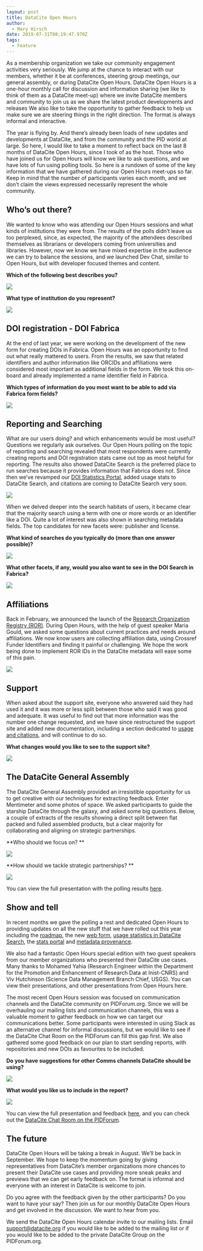 ```yaml
---
layout: post
title: DataCite Open Hours
author:
  - Mary Hirsch
date: 2019-07-31T08:19:47.970Z
tags:
  - Feature
---
```

As a membership organization we take our community engagement activities very seriously. We jump at the chance to interact with our members, whether it be at conferences, steering group meetings, our general assembly, or during DataCite Open Hours. DataCite Open Hours is a one-hour monthly call for discussion and information sharing (we like to think of them as a DataCite meet-up) where we invite DataCite members and community to join us as we share the latest product developments and releases We also like to take the opportunity to gather feedback to help us make sure we are steering things in the right direction. The format is always informal and interactive.

The year is flying by. And there’s already been loads of new updates and developments at DataCite, and from the community and the PID world at large. So here, I would like to take a moment to reflect back on the last 8 months of DataCite Open Hours, since I took of as the host. Those who have joined us for Open Hours will know we like to ask questions, and we have lots of fun using polling tools. So here is a rundown of some of the key information that we have gathered during our Open Hours meet-ups so far. Keep in mind that the number of participants varies each month, and we don’t claim the views expressed necessarily represent the whole community. 

## Who’s out there?

We wanted to know who was attending our Open Hours sessions and what kinds of institutions they were from. The results of the polls didn’t leave us too perplexed, since, as expected, the majority of the attendees described themselves as librarians or developers coming from universities and libraries. However, now we know we have mixed expertise in the audience we can try to balance the sessions, and we launched Dev Chat, similar to Open Hours, but with developer focused themes and content.

**Which of the following best describes you?**

![](/images/uploads/screen-shot-2019-07-31-at-10.27.00.png)

**What type of institution do you represent?**

![](/images/uploads/screen-shot-2019-07-31-at-10.30.55.png)

## DOI registration - DOI Fabrica

At the end of last year, we were working on the development of the new form for creating DOIs in Fabrica. Open Hours was an opportunity to find out what really mattered to users. From the results, we saw that related identifiers and author information like ORCIDs and affiliations were considered most important as additional fields in the form. We took this on-board and already implemented a name identifier field in Fabrica. 

**Which types of information do you most want to be able to add via Fabrica form fields?**

![](/images/uploads/screen-shot-2019-07-31-at-10.36.27.png)

## Reporting and Searching

What are our users doing? and which enhancements would be most useful? Questions we regularly ask ourselves. Our Open Hours polling on the topic of reporting and searching revealed that most respondents were currently creating reports and DOI registration stats came out top as most helpful for reporting. The results also showed DataCite Search is the preferred place to run searches because it provides information that Fabrica does not. Since then we’ve revamped our [DOI Statistics Portal](https://stats.datacite.org/), added usage stats to DataCite Search, and citations are coming to DataCite Search very soon.

![](/images/uploads/screen-shot-2019-07-31-at-10.59.03.png)

When we delved deeper into the search habitats of users, it became clear that the majority search using a term with one or more words or an identifier like a DOI. Quite a lot of interest was also shown in searching metadata fields. The top candidates for new facets were: publisher and license.

**What kind of searches do you typically do (more than one answer possible)?**

![](/images/uploads/screen-shot-2019-07-31-at-11.08.01.png)

**What other facets, if any, would you also want to see in the DOI Search in Fabrica?**

![](/images/uploads/screen-shot-2019-07-31-at-11.12.06.png)

## Affiliations

Back in February, we announced the launch of the [Research Organization Registry (ROR)](https://doi.org/10.5438/cykz-fh60). During Open Hours, with the help of guest speaker Maria Gould, we asked some questions about current practices and needs around affiliations. We now know users are collecting affiliation data, using Crossref Funder Identifiers and finding it painful or challenging. We hope the work being done to implement ROR IDs in the DataCite metadata will ease some of this pain.

![](/images/uploads/screen-shot-2019-07-31-at-11.16.12.png)

## Support

When asked about the support site, everyone who answered said they had used it and it was more or less split between those who said it was good and adequate. It was useful to find out that more information was the number one change requested, and we have since restructured the support site and added new documentation, including a section dedicated to [usage and citations](https://support.datacite.org/docs/views-and-downloads), and will continue to do so.

**What changes would you like to see to the support site?**

![](/images/uploads/screen-shot-2019-07-31-at-11.19.19.png)

## The DataCite General Assembly

The DataCite General Assembly provided an irresistible opportunity for us to get creative with our techniques for extracting feedback. Enter Mentimeter and some photos of space. We asked participants to guide the starship DataCite through the galaxy, and asked some big questions. Below, a couple of extracts of the results showing a direct split between flat packed and fulled assembled products, but a clear majority for collaborating and aligning on strategic partnerships.

**Who should we focus on? **

![](/images/uploads/screen-shot-2019-07-31-at-11.24.44.png)

**How should we tackle strategic partnerships? **

![](/images/uploads/screen-shot-2019-07-31-at-11.23.32.png)

You can view the full presentation with the polling results [here](https://datacite.org/assets/Feedback%20session_GA%2020190101.pdf).

## Show and tell

In recent months we gave the polling a rest and dedicated Open Hours to providing updates on all the new stuff that we have rolled out this year including the [roadmap](https://doi.org/10.5438/dde6-ny45), the new [web form](https://doi.org/10.5438/rzb6-g292), [usage statistics in DataCite Search](https://doi.org/10.5438/eepd-3x92), the [stats portal](https://stats.datacite.org/) and [metadata provenance](https://doi.org/10.5438/wy92-xj57).

We also had a fantastic Open Hours special edition with two guest speakers from our member organizations who presented their DataCite use cases. Many thanks to Mohamed Yahia (Research Engineer within the Department for the Promotion and Enhancement of Research Data at Inist-CNRS) and Viv Hutchinson (Science Data Management Branch Chief, USGS). You can view their presentations, and other presentations from Open Hours here.

The most recent Open Hours session was focused on communication channels and the DataCite community on PIDForum.org. Since we will be overhauling our mailing lists and communication channels, this was a valuable moment to gather feedback on how we can target our communications better. Some participants were interested in using Slack as an alternative channel for informal discussions, but we would like to see if the DataCite Chat Room on the PIDForum can fill this gap first. We also gathered some good feedback on our plan to start sending reports, with repositories and new DOIs as favourites to be included.

**Do you have suggestions for other Comms channels DataCite should be using?**

![](/images/uploads/screen-shot-2019-07-31-at-11.42.49.png)

**What would you like us to include in the report?**

![](/images/uploads/screen-shot-2019-07-31-at-11.43.10.png)

You can view the full presentation and feedback [here](https://datacite.org/assets/Open_Hours_July_%202019.pdf), and you can check out the [DataCite Chat Room on the PIDForum](https://www.pidforum.org/c/datacite-chat-room). 



## The future

DataCite Open Hours will be taking a break in August. We’ll be back in September. We hope to keep the momentum going by giving representatives from DataCite’s member organizations more chances to present their DataCite use cases and  providing more sneak peaks and previews that we can get early feedback on. The format is informal and everyone with an interest in DataCite is welcome to join.

Do you agree with the feedback given by the other participants? Do you want to have your say? Then join us for our monthly DataCite Open Hours and get involved in the discussion. We want to hear from you.

We send the DataCite Open Hours calendar invite to our mailing lists. Email support@datacite.org if you would like to be added to the mailing list or if you would like to be added to the private DataCite Group on the PIDForum.org.
